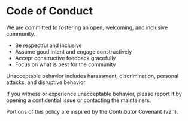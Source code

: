# Code of Conduct

We are committed to fostering an open, welcoming, and inclusive community.

- Be respectful and inclusive
- Assume good intent and engage constructively
- Accept constructive feedback gracefully
- Focus on what is best for the community

Unacceptable behavior includes harassment, discrimination, personal attacks, and disruptive behavior.

If you witness or experience unacceptable behavior, please report it by opening a confidential issue or contacting the maintainers.

Portions of this policy are inspired by the Contributor Covenant (v2.1).
